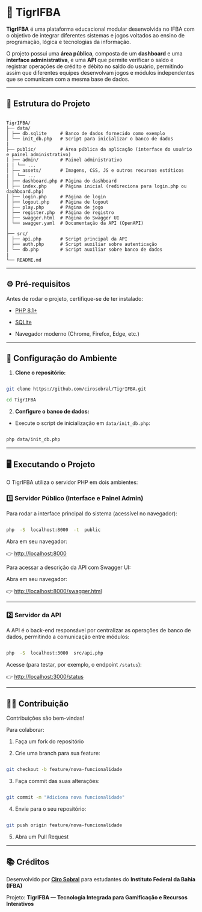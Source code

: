 # 🐅 TigrIFBA

**TigrIFBA** é uma plataforma educacional modular desenvolvida no IFBA com o objetivo de integrar diferentes sistemas e jogos voltados ao ensino de programação, lógica e tecnologias da informação.

O projeto possui uma **área pública**, composta de um **dashboard** e uma **interface administrativa**, e uma **API** que permite verificar o saldo e registrar operações de crédito e débito no saldo do usuário, permitindo assim que diferentes equipes desenvolvam jogos e módulos independentes que se comunicam com a mesma base de dados.

---

## 🚀 Estrutura do Projeto

````

TigrIFBA/
├── data/
│ ├── db.sqlite     # Banco de dados fornecido como exemplo
│ └── init_db.php   # Script para inicializar o banco de dados
|
├── public/         # Área pública da aplicação (interface do usuário e painel administrativo)
│ ├── admin/        # Painel administrativo
| | └── ...
│ ├── assets/       # Imagens, CSS, JS e outros recursos estáticos
| │ └── ...
│ ├── dashboard.php # Página do dashboard
│ ├── index.php     # Página inicial (redireciona para login.php ou dashboard.php)
│ ├── login.php     # Página de login
│ ├── logout.php    # Página de logout
│ ├── play.php      # Página de jogo
│ ├── register.php  # Página de registro
│ ├── swagger.html  # Página do Swagger UI
│ └── swagger.yaml  # Documentação da API (OpenAPI)
│
├── src/
│ ├── api.php       # Script principal da API
│ ├── auth.php      # Script auxiliar sobre autenticação
│ └── db.php        # Script auxiliar sobre banco de dados
|
└── README.md

````

---

## ⚙️ Pré-requisitos

Antes de rodar o projeto, certifique-se de ter instalado:

- [PHP 8.1+](https://www.php.net/downloads)

- [SQLite](https://www.sqlite.org/)

- Navegador moderno (Chrome, Firefox, Edge, etc.)

---

## 🧩 Configuração do Ambiente

1.  **Clone o repositório:**

```bash

git clone https://github.com/cirosobral/TigrIFBA.git

cd TigrIFBA

```

2.  **Configure o banco de dados:**

* Execute o script de inicialização em `data/init_db.php`:

```bash

php data/init_db.php

```

---

## 🖥️ Executando o Projeto

O TigrIFBA utiliza o servidor PHP em dois ambientes:

### 1️⃣ Servidor Público (Interface e Painel Admin)

Para rodar a interface principal do sistema (acessível no navegador):

```bash

php  -S  localhost:8000  -t  public

```

Abra em seu navegador:

👉 [http://localhost:8000](http://localhost:8000)

Para acessar a descrição da API com Swagger UI:

Abra em seu navegador:

👉 [http://localhost:8000/swagger.html](http://localhost:8000/swagger.html)

---

### 2️⃣ Servidor da API

A API é o back-end responsável por centralizar as operações de banco de dados, permitindo a comunicação entre módulos:

```bash

php  -S  localhost:3000  src/api.php

```

Acesse (para testar, por exemplo, o endpoint `/status`):

👉 [http://localhost:3000/status](http://localhost:3000/status)

---

## 🧑‍💻 Contribuição

Contribuições são bem-vindas!

Para colaborar:

1. Faça um fork do repositório

2. Crie uma branch para sua feature:

```bash

git checkout -b feature/nova-funcionalidade

```

3. Faça commit das suas alterações:

```bash

git commit -m "Adiciona nova funcionalidade"

```

4. Envie para o seu repositório:

```bash

git push origin feature/nova-funcionalidade

```

5. Abra um Pull Request

---

## 📚 Créditos

Desenvolvido por [**Ciro Sobral**](https://github.com/cirosobral) para estudantes do **Instituto Federal da Bahia (IFBA)**

Projeto: **TigrIFBA — Tecnologia Integrada para Gamificação e Recursos Interativos**